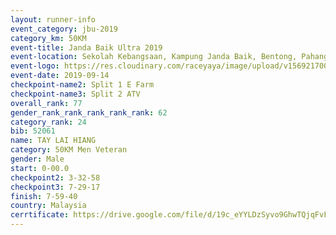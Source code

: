 ```yaml
---
layout: runner-info 
event_category: jbu-2019 
category_km: 50KM 
event-title: Janda Baik Ultra 2019 
event-location: Sekolah Kebangsaan, Kampung Janda Baik, Bentong, Pahang, Malaysia 
event-logo: https://res.cloudinary.com/raceyaya/image/upload/v1569217009/logo/janda-baik_vch1pc.jpg 
event-date: 2019-09-14 
checkpoint-name2: Split 1 E Farm 
checkpoint-name3: Split 2 ATV 
overall_rank: 77
gender_rank_rank_rank_rank_rank: 62
category_rank: 24
bib: 52061
name: TAY LAI HIANG
category: 50KM Men Veteran
gender: Male
start: 0-00.0
checkpoint2: 3-32-58
checkpoint3: 7-29-17
finish: 7-59-40
country: Malaysia
cerrtificate: https://drive.google.com/file/d/19c_eYYLDzSyvo9GhwTQjqFvFpMwdMMat/view?usp=sharing
---
```

